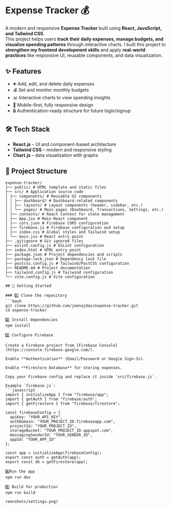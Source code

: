 # Expense Tracker 💰

A modern and responsive **Expense Tracker** built using **React, JavaScript, and Tailwind CSS**.  
This project helps users **track their daily expenses, manage budgets, and visualize spending patterns** through interactive charts.
I built this project to **strengthen my frontend development skills** and apply **real-world practices** like responsive UI, reusable components, and data visualization.

## ✨ Features
- ➕ Add, edit, and delete daily expenses  
- 💰 Set and monitor monthly budgets  
- 📊 Interactive charts to view spending insights  
- 📱 Mobile-first, fully responsive design  
- 🔒 Authentication-ready structure for future login/signup  

## 🛠️ Tech Stack
- **React.js**  – UI and component-based architecture  
- **Tailwind CSS** – modern and responsive styling  
- **Chart.js** – data visualization with graphs

## 📂 Project Structure
```text
expense-tracker/
├── public/ # HTML template and static files
├── src/ # Application source code
│ ├── components/ # Reusable UI components
│ │ ├── dashboard/ # Dashboard-related components
│ │ ├── layouts/ # Layout components (header, sidebar, etc.)
│ │ └── pages/ # Main pages (Dashboard, Transactions, Settings, etc.)
│ ├── contexts/ # React Context for state management
│ ├── App.jsx # Main React component
│ ├── cors.json # Firebase CORS configuration
│ ├── firebase.js # Firebase configuration and setup
│ ├── index.css # Global styles and Tailwind setup
│ └── main.jsx # React entry point
├── .gitignore # Git ignored files
├── eslint.config.js # ESLint configuration
├── index.html # HTML entry point
├── package.json # Project dependencies and scripts
├── package-lock.json # Dependency lock file
├── postcss.config.js # Tailwind/PostCSS configuration
├── README.md # Project documentation
├── tailwind.config.js # Tailwind configuration
└── vite.config.js # Vite configuration

## 🚀 Getting Started

### 1️⃣ Clone the repository
```bash
git clone https://github.com/jeenajdas/expense-tracker.git
cd expense-tracker

2️⃣ Install dependencies
npm install

3️⃣ Configure Firebase

Create a Firebase project from [Firebase Console](https://console.firebase.google.com/).

Enable **Authentication** (Email/Password or Google Sign-In).

Enable **Firestore Database** for storing expenses.

Copy your Firebase config and replace it inside `src/firebase.js`.

Example `firebase.js`:
```javascript
import { initializeApp } from "firebase/app";
import { getAuth } from "firebase/auth";
import { getFirestore } from "firebase/firestore";

const firebaseConfig = {
  apiKey: "YOUR_API_KEY",
  authDomain: "YOUR_PROJECT_ID.firebaseapp.com",
  projectId: "YOUR_PROJECT_ID",
  storageBucket: "YOUR_PROJECT_ID.appspot.com",
  messagingSenderId: "YOUR_SENDER_ID",
  appId: "YOUR_APP_ID"
};

const app = initializeApp(firebaseConfig);
export const auth = getAuth(app);
export const db = getFirestore(app);

4️⃣Run the app
npm run dev

5️⃣ Build for production
npm run build

reenshots/settings.png)
